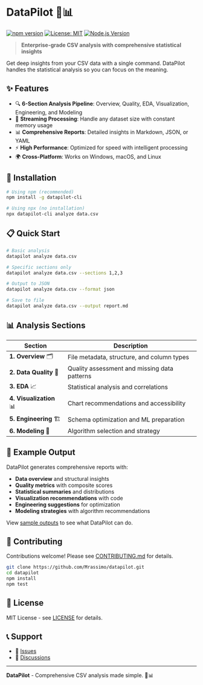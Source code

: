 # DataPilot 🚁📊

[![npm version](https://img.shields.io/npm/v/datapilot-cli.svg)](https://www.npmjs.com/package/datapilot-cli)
[![License: MIT](https://img.shields.io/badge/License-MIT-yellow.svg)](https://opensource.org/licenses/MIT)
[![Node.js Version](https://img.shields.io/node/v/datapilot-cli.svg)](https://nodejs.org)

> **Enterprise-grade CSV analysis with comprehensive statistical insights**

Get deep insights from your CSV data with a single command. DataPilot handles the statistical analysis so you can focus on the meaning.

## ✨ Features

- 🔍 **6-Section Analysis Pipeline**: Overview, Quality, EDA, Visualization, Engineering, and Modeling
- 🚀 **Streaming Processing**: Handle any dataset size with constant memory usage
- 📊 **Comprehensive Reports**: Detailed insights in Markdown, JSON, or YAML
- ⚡ **High Performance**: Optimized for speed with intelligent processing
- 🌍 **Cross-Platform**: Works on Windows, macOS, and Linux

## 🚀 Installation

```bash
# Using npm (recommended)
npm install -g datapilot-cli

# Using npx (no installation)
npx datapilot-cli analyze data.csv
```

## 📋 Quick Start

```bash
# Basic analysis
datapilot analyze data.csv

# Specific sections only
datapilot analyze data.csv --sections 1,2,3

# Output to JSON
datapilot analyze data.csv --format json

# Save to file
datapilot analyze data.csv --output report.md
```

## 📊 Analysis Sections

| Section | Description |
|---------|-------------|
| **1. Overview** 🗂️ | File metadata, structure, and column types |
| **2. Data Quality** 🧐 | Quality assessment and missing data patterns |
| **3. EDA** 📈 | Statistical analysis and correlations |
| **4. Visualization** 📊 | Chart recommendations and accessibility |
| **5. Engineering** 🏗️ | Schema optimization and ML preparation |
| **6. Modeling** 🧠 | Algorithm selection and strategy |

## 📖 Example Output

DataPilot generates comprehensive reports with:
- **Data overview** and structural insights
- **Quality metrics** with composite scores
- **Statistical summaries** and distributions
- **Visualization recommendations** with code
- **Engineering suggestions** for optimization
- **Modeling strategies** with algorithm recommendations

View [sample outputs](examples/sample-outputs/) to see what DataPilot can do.

## 🤝 Contributing

Contributions welcome! Please see [CONTRIBUTING.md](docs/CONTRIBUTING.md) for details.

```bash
git clone https://github.com/Mrassimo/datapilot.git
cd datapilot
npm install
npm test
```

## 📄 License

MIT License - see [LICENSE](LICENSE) for details.

## 📞 Support

- 🐛 [Issues](https://github.com/Mrassimo/datapilot/issues)
- 💬 [Discussions](https://github.com/Mrassimo/datapilot/discussions)

---

**DataPilot** - Comprehensive CSV analysis made simple. 🚁📊